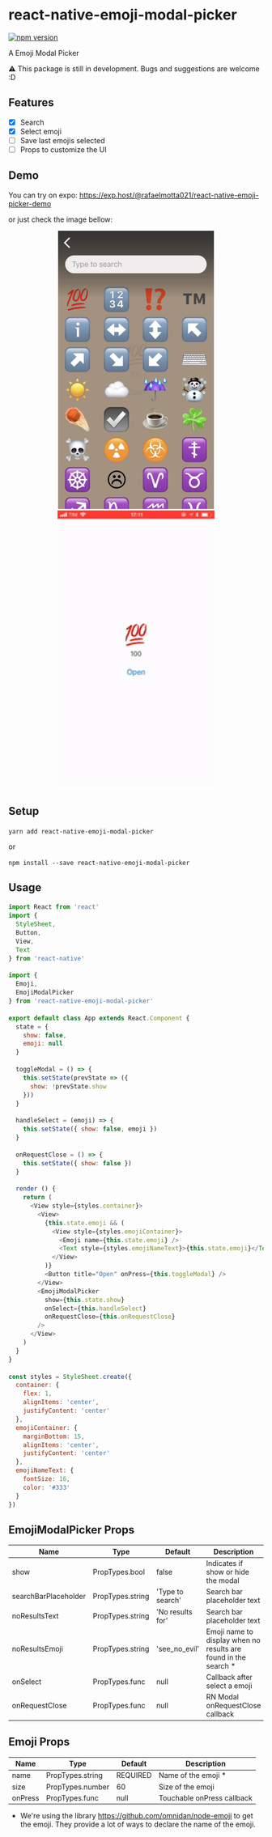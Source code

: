 # react-native-emoji-modal-picker

[![npm version](https://badge.fury.io/js/react-native-emoji-modal-picker.svg)](https://badge.fury.io/js/react-native-emoji-modal-picker)

A Emoji Modal Picker

⚠ This package is still in development. Bugs and suggestions are welcome :D

## Features

- [x] Search
- [x] Select emoji
- [ ] Save last emojis selected
- [ ] Props to customize the UI

## Demo

You can try on expo: https://exp.host/@rafaelmotta021/react-native-emoji-picker-demo

or just check the image bellow:

<p align="center">
<img src="https://raw.githubusercontent.com/rafaelmotta/react-native-emoji-modal-picker/master/demo.jpg" height="550" />
<img src="https://raw.githubusercontent.com/rafaelmotta/react-native-emoji-modal-picker/master/demo.gif" height="550" />
</p>

## Setup

`yarn add react-native-emoji-modal-picker`

or 

`npm install --save react-native-emoji-modal-picker`

## Usage

```javascript
import React from 'react'
import {
  StyleSheet,
  Button,
  View,
  Text
} from 'react-native'

import {
  Emoji,
  EmojiModalPicker
} from 'react-native-emoji-modal-picker'

export default class App extends React.Component {
  state = {
    show: false,
    emoji: null
  }

  toggleModal = () => {
    this.setState(prevState => ({
      show: !prevState.show
    }))
  }

  handleSelect = (emoji) => {
    this.setState({ show: false, emoji })
  }

  onRequestClose = () => {
    this.setState({ show: false })
  }

  render () {
    return (
      <View style={styles.container}>
        <View>
          {this.state.emoji && (
            <View style={styles.emojiContainer}>
              <Emoji name={this.state.emoji} />
              <Text style={styles.emojiNameText}>{this.state.emoji}</Text>
            </View>
          )}
          <Button title="Open" onPress={this.toggleModal} />
        </View>
        <EmojiModalPicker
          show={this.state.show}
          onSelect={this.handleSelect}
          onRequestClose={this.onRequestClose}
        />
      </View>
    )
  }
}

const styles = StyleSheet.create({
  container: {
    flex: 1,
    alignItems: 'center',
    justifyContent: 'center'
  },
  emojiContainer: {
    marginBottom: 15,
    alignItems: 'center',
    justifyContent: 'center'
  },
  emojiNameText: {
    fontSize: 16,
    color: '#333'
  }
})

```

## EmojiModalPicker Props

| Name | Type | Default | Description |
| --- | --- | --- | --- |
| show | PropTypes.bool | false | Indicates if show or hide the modal |
| searchBarPlaceholder | PropTypes.string | 'Type to search' | Search bar placeholder text |
| noResultsText | PropTypes.string | 'No results for' | Search bar placeholder text |
| noResultsEmoji | PropTypes.string | 'see_no_evil' | Emoji name to display when no results are found in the search *|
| onSelect | PropTypes.func | null | Callback after select a emoji |
| onRequestClose | PropTypes.func | null | RN Modal onRequestClose callback |

## Emoji Props

| Name | Type| Default | Description |
| --- | --- | --- | --- |
| name | PropTypes.string | REQUIRED | Name of the emoji * |
| size | PropTypes.number | 60 | Size of the emoji |
| onPress | PropTypes.func | null | Touchable onPress callback |

 * We're using the library https://github.com/omnidan/node-emoji to get the emoji. They provide a lot of ways to declare the name of the emoji.

